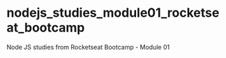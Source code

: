 # nodejs_studies_module01_rocketseat_bootcamp
Node JS studies from Rocketseat Bootcamp - Module 01


